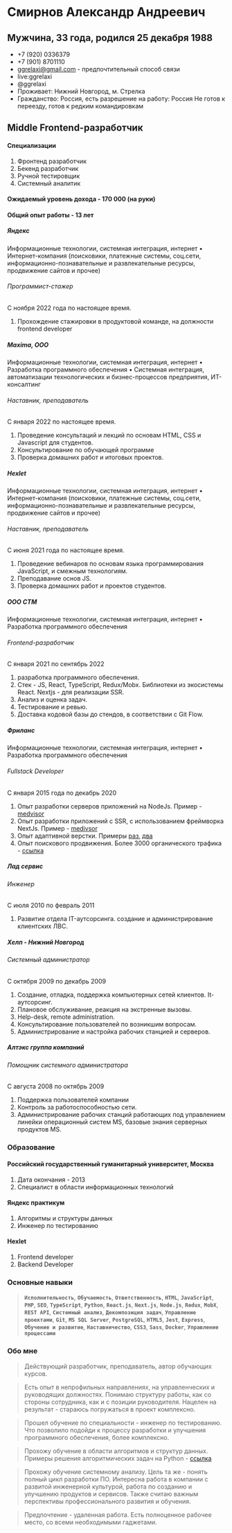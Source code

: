 # Смирнов Александр Андреевич

## Мужчина, 33 года, родился 25 декабря 1988
-  +7 (920) 0336379
-  +7 (901) 8701110
-  [ggrelaxi@gmail.com](mailto:ggrelaxi@gmail.com) - предпочтительный способ связи
-  live:ggrelaxi
-  @ggrelaxi
- Проживает: Нижний Новгород, м. Стрелка
- Гражданство: Россия, есть разрешение на работу: Россия Не готов к переезду, готов к редким командировкам

## Middle Frontend-разработчик
#### Специализации
1. Фронтенд разработчик
2. Бекенд разработчик
3. Ручной тестировщик
4. Системный аналитик

#### Ожидаемый уровень дохода - 170 000 (на руки)

#### Общий опыт работы - 13 лет

##### Яндекс
Информационные технологии, системная интеграция, интернет
• Интернет-компания (поисковики, платежные системы, соц.сети, информационно-познавательные и развлекательные ресурсы, продвижение сайтов и прочее)
###### Программист-стажер
С ноября 2022 года по настоящее время.
1. Прохождение стажировки в продуктовой команде, на должности frontend developer

##### Maxima, ООО
Информационные технологии, системная интеграция, интернет
• Разработка программного обеспечения
• Системная интеграция, автоматизации технологических и бизнес-процессов предприятия, ИТ-консалтинг
###### Наставник, преподаватель
С января 2022 по настоящее время.
1. Проведение консультаций и лекций по основам HTML, CSS и Javascript для студентов.
2. Консультирование по обучающей программе
3. Проверка домашних работ и итоговых проектов.

##### Hexlet
Информационные технологии, системная интеграция, интернет
• Интернет-компания (поисковики, платежные системы, соц.сети, информационно-познавательные и развлекательные ресурсы, продвижение сайтов и прочее)
###### Наставник, преподаватель
С июня 2021 года по настоящее время.
1. Проведение вебинаров по основам языка программирования JavaScript, и смежным технологиям.
2. Преподавание основ JS.
3. Проверка домашних работ и проектов студентов.

##### ООО СТМ
Информационные технологии, системная интеграция, интернет • Разработка программного обеспечения
###### Frontend-разработчик
С января 2021 по сентябрь 2022
1. разработка программного обеспечения.
2. Стек - JS, React, TypeScript, Redux/Mobx. Библиотеки из экосистемы React. Nextjs - для реализации SSR.
3. Анализ и оценка задач.
4. Тестирование и ревью.
5. Доставка кодовой базы до стендов, в соответствии с Git Flow.

##### Фриланс
Информационные технологии, системная интеграция, интернет • Разработка программного обеспечения
###### Fullstack Developer
С января 2015 года  по декабрь 2020 
1. Опыт разработки серверов приложений на NodeJs. Пример - [medvisor](https://github.com/ggrelaxi/medvizor)
2. Опыт разработки приложений с SSR, с использованием фреймворка NextJs. Пример - [medivsor](https://github.com/ggrelaxi/medvizor)
3. Опыт адаптивной верстки. Примеры [раз](https://ggrelaxi.github.io/yoga-adaptive-landing/), [два](https://ggrelaxi.github.io/sport_bets_adaptive/)
4. Опыт поискового продвижения. Более 3000 органического трафика - [ссылка](https://soc-faq.ru)

##### Лад сервис
###### Инженер
С июля 2010 по февраль 2011
1. Развитие отдела IT-аутсорсинга. создание и администрирование клиентских ЛВС.

##### Хелп - Нижний Новгород
###### Системный администратор
С октября 2009 по декабрь 2009
1. Создание, отладка, поддержка компьютерных сетей клиентов. It-аутсорсинг.
2. Плановое обслуживание, реакция на экстренные вызовы.
3. Help-desk, remote administration.
4. Консультирование пользователей по возникшим вопросам.
5. Администрирование и настройка рабочих станцией и серверов.

##### Алтэкс группа компаний
###### Помощник системного администратора
С августа 2008 по октябрь 2009
1. Поддержка пользователей компании
2. Контроль за работоспособностью сети.
3. Администрирование рабочих станций работающих под управлением линейки операционный систем MS, базовые знания серверных продуктов MS.

### Образование
#### Российский государственный гуманитарный университет, Москва
1. Дата окончания - 2013
2. Специалист в области информационных технологий

#### Яндекс практикум
1. Алгоритмы и структуры данных
2. Инженер по тестированию

#### Hexlet
1. Frontend developer
2. Backend Developer

### Основные навыки
> **`Исполнительность`**, **`Обучаемость`**, **`Ответственность`**, **`HTML`**, **`JavaScript`**, **`PHP`**, **`SEO`**, **`TypeScript`**, **`Python`**, **`React.js`**, **`Next.js`**, **`Node.js`**, **`Redux`**, **`MobX`**, **`REST API`**, **`Системный анализ`**, **`Декомпозиция задач`**, **`Управление проектами`**, **`Git`**, **`MS SQL Server`**, **`PostgreSQL`**, **`HTML5`**, **`Jest`**, **`Express`**, **`Обучение и развитие`**, **`Наставничество`**, **`CSS3`**, **`Sass`**, **`Docker`**, **`Управление процессами`**

### Обо мне
> Действующий разработчик, преподаватель, автор обучающих курсов.

> Есть опыт в непрофильных направлениях, на управленческих и руководящих должностях. Понимаю структуру работы, как со стороны сотрудника, как и с позиции руководителя. Нацелен на результат - стараюсь погружаться в проект комплексно.

> Прошел обучение по специальности - инженер по тестированию. Что позволило подойди к процессу разработки и улучшения программного обеспечения, более комплексно.

> Прохожу обучение в области алгоритмов и структур данных. Примеры решения алгоритмических задач на Python - [ссылка](https://github.com/ggrelaxi/Algorythms-and-data-structures-course)

> Прохожу обучение системному анализу. Цель та же - понять полный цикл разработки ПО.
Интересна работа в компании с развитой инженерной культурой, работа по созданию и улучшению продуктов и сервисов. Также считаю важным перспективы профессионального развития и обучения.

> Предпочтение - удаленная работа. Есть полноценное рабочее место, со всеми необходимыми гаджетами.



